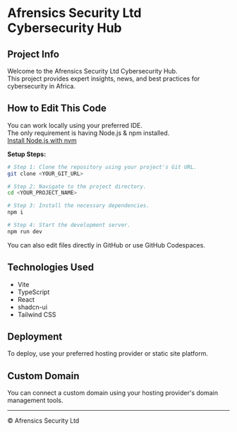 # Afrensics Security Ltd Cybersecurity Hub

## Project Info

Welcome to the Afrensics Security Ltd Cybersecurity Hub.  
This project provides expert insights, news, and best practices for cybersecurity in Africa.

## How to Edit This Code

You can work locally using your preferred IDE.  
The only requirement is having Node.js & npm installed.  
[Install Node.js with nvm](https://github.com/nvm-sh/nvm#installing-and-updating)

**Setup Steps:**

```sh
# Step 1: Clone the repository using your project's Git URL.
git clone <YOUR_GIT_URL>

# Step 2: Navigate to the project directory.
cd <YOUR_PROJECT_NAME>

# Step 3: Install the necessary dependencies.
npm i

# Step 4: Start the development server.
npm run dev
```

You can also edit files directly in GitHub or use GitHub Codespaces.

## Technologies Used

- Vite
- TypeScript
- React
- shadcn-ui
- Tailwind CSS

## Deployment

To deploy, use your preferred hosting provider or static site platform.

## Custom Domain

You can connect a custom domain using your hosting provider's domain management tools.

---

© Afrensics Security Ltd
